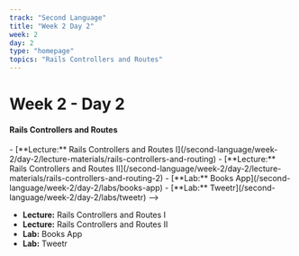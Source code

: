 ```yaml
---
track: "Second Language"
title: "Week 2 Day 2"
week: 2
day: 2
type: "homepage"
topics: "Rails Controllers and Routes"
---
```


# Week 2 - Day 2

#### Rails Controllers and Routes
<!-->
- [**Lecture:** Rails Controllers and Routes I](/second-language/week-2/day-2/lecture-materials/rails-controllers-and-routing)
- [**Lecture:** Rails Controllers and Routes II](/second-language/week-2/day-2/lecture-materials/rails-controllers-and-routing-2)
- [**Lab:** Books App](/second-language/week-2/day-2/labs/books-app)
- [**Lab:** Tweetr](/second-language/week-2/day-2/labs/tweetr)
-->
- **Lecture:** Rails Controllers and Routes I
- **Lecture:** Rails Controllers and Routes II
- **Lab:** Books App
- **Lab:** Tweetr